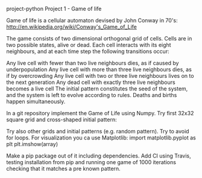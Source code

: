 project-python
Project 1 - Game of life

Game of life is a cellular automaton devised by John Conway in 70's: http://en.wikipedia.org/wiki/Conway's_Game_of_Life

The game consists of two dimensional orthogonal grid of cells. Cells are in two possible states, alive or dead. Each cell interacts with its eight neighbours, and at each time step the following transitions occur:

Any live cell with fewer than two live neighbours dies, as if caused by underpopulation
Any live cell with more than three live neighbours dies, as if by overcrowding
Any live cell with two or three live neighbours lives on to the next generation
Any dead cell with exactly three live neighbours becomes a live cell
The initial pattern constitutes the seed of the system, and the system is left to evolve according to rules. Deaths and births happen simultaneously.

In a git repository implement the Game of Life using Numpy. Try first 32x32 square grid and cross-shaped initial pattern:

Try also other grids and initial patterns (e.g. random pattern). Try to avoid for loops. For visualization you ca use Matplotlib: import matplotlib.pyplot as plt plt.imshow(array)

Make a pip package out of it including dependencies. Add CI using Travis, testing installation from pip and running one game of 1000 iterations checking that it matches a pre known pattern.